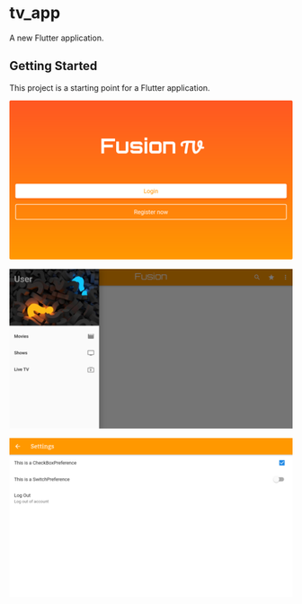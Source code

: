 # tv_app

A new Flutter application.

## Getting Started

This project is a starting point for a Flutter application.


![](images/Screenshot_1582610278.png)

![](images/Screenshot_1582613701.png)

![](images/Screenshot_1582613706.png)
